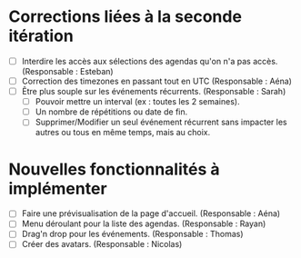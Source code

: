 # Corrections liées à la seconde itération
- [ ] Interdire les accès aux sélections des agendas qu'on n'a pas accès. (Responsable : Esteban)
- [ ] Correction des timezones en passant tout en UTC (Responsable : Aéna)
- [ ] Être plus souple sur les événements récurrents. (Responsable : Sarah)
  - [ ] Pouvoir mettre un interval (ex : toutes les 2 semaines).
  - [ ] Un nombre de répétitions ou date de fin.
  - [ ] Supprimer/Modifier un seul événement récurrent sans impacter les autres ou tous en même temps, mais au choix.

# Nouvelles fonctionnalités à implémenter
- [ ] Faire une prévisualisation de la page d'accueil. (Responsable : Aéna)
- [ ] Menu déroulant pour la liste des agendas. (Responsable : Rayan)
- [ ] Drag'n drop pour les événements. (Responsable : Thomas)
- [ ] Créer des avatars. (Responsable : Nicolas)

